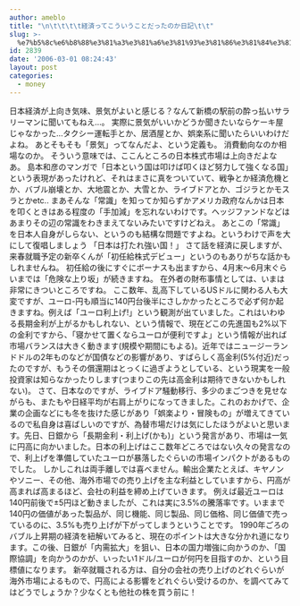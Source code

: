 ```yaml
---
author: ameblo
title: "\n\t\t\t\t経済ってこういうことだったのか日記\t\t"
slug: >-
  %e7%b5%8c%e6%b8%88%e3%81%a3%e3%81%a6%e3%81%93%e3%81%86%e3%81%84%e3%81%86%e3%81%93%e3%81%a8%e3%81%a0%e3%81%a3%e3%81%9f%e3%81%ae%e3%81%8b%e6%97%a5%e8%a8%98-2
id: 2839
date: '2006-03-01 08:24:43'
layout: post
categories:
  - money
---
```


日本経済が上向き気味、景気がよいと感じる？なんて新橋の駅前の酔っ払いサラリーマンに聞いてもねえ…。 実際に景気がいいかどうか聞きたいならケーキ屋じゃなかった…タクシー運転手とか、居酒屋とか、娯楽系に聞いたらいいわけだよね。 あとそもそも「景気」ってなんだよ、という定義も。 消費動向なのか相場なのか。 そういう意味では、ここんところの日本株式市場は上向きだよなあ。 島本和彦のマンガで「日本という国は叩けば叩くほど努力して強くなる国」という表現があったけれど、それはまさに真をついていて、戦争とか経済危機とか、バブル崩壊とか、大地震とか、大雪とか、ライブドアとか、ゴジラとかモスラとかetc.. まあそんな「常識」を知ってか知らずかアメリカ政府なんかは日本を叩くときはある程度の「手加減」を忘れないわけです。ヘッジファンドなどはあまりその辺の常識をわきまえてないみたいですけどねえ。 あとこの「常識」を日本人自身がしらない、というのも結構な問題ですよね。というわけで声を大にして復唱しましょう 「日本は打たれ強い国！」 さて話を経済に戻しますが、来春就職予定の新卒くんが「初任給株式デビュー」というのもありがちな話かもしれませんね。 初任給の後にすぐにボーナスも出ますから、4月末～6月末ぐらいまでは「危険な上り坂」が続きますね。 在外者の財布事情としては、いまは非常にきついところですね。 ここ数年、乱高下しているUSドルに関わる人も大変ですが、ユーロ-円も順当に140円台後半にさしかかったところで必ず何か起きますね。例えば「ユーロ利上げ!」という観測が出ていました。これはいわゆる長期金利が上がるかもしれない、という情報で、現在どこの先進国も2%以下の金利ですから、「寝かせて置くならユーロが便利ですよ」という情報が出れば市場バランスは大きく動きます(規模や期間にもよる)。近年ではニュージーランドドルの2年ものなどが国債などの影響があり、すばらしく高金利(5%付近)だったのですが、もうその償還期はとっくに過ぎようとしている、という現実を一般投資家は知らなかったりします(つまりこの先は高金利は期待できないかもしれない)。 さて、日本なのですが、ライブドア騒動移行、多少のまごつきを見せながらも、またもや日経平均が右肩上がりになってきました。これのおかげで、企業の企画などにも冬を抜けた感じがあり「娯楽より・冒険もの」が増えてきているので私自身は喜ばしいのですが、為替市場だけは気にしたほうがよいと思います。先日、日銀から「長期金利・利上げ(かも)」という発言があり、市場は一気に円高に向かいました。日本の利上げはここ数年どころではない久々の発言なので、利上げを準備していたユーロが暴落したぐらいの市場インパクトがあるものでした。 しかしこれは両手離しでは喜べません。輸出企業たとえば、キヤノンやソニー、その他、海外市場での売り上げを主な利益としていますから、円高が高まれば高まるほど、会社の利益を締め上げていきます。 例えば最近ユーロは140円前後で±5円ほど動きましたが、これは実に3.5%の騰落率です。いままで140円の価値があった製品が、同じ機能、同じ製品、同じ価格、同じ価値で売っているのに、3.5%も売り上げが下がってしまうということです。 1990年ごろのバブル上昇期の経済を紐解いてみると、現在のポイントは大きな分かれ道になります。この後、日銀が「内需拡大」を狙い、日本の国力増強に向かうのか、「国際協調」を向かうのかが、いったい1ドル/ユーロが何円を目指すのか、という目標値になります。 新卒就職される方は、自分の会社の売り上げのどれぐらいが海外市場によるもので、円高による影響をどれぐらい受けるのか、を調べてみてはどうでしょうか？少なくとも他社の株を買う前に！